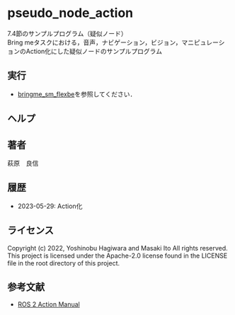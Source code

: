 # pseudo_node_action

7.4節のサンプルプログラム（疑似ノード）  
Bring meタスクにおける，音声，ナビゲーション，ビジョン，マニピュレーションのAction化にした疑似ノードのサンプルプログラム


## 実行

- [bringme_sm_flexbe](../bringme_sm_flexbe)を参照してください．


## ヘルプ


## 著者

萩原　良信


## 履歴

- 2023-05-29: Action化


## ライセンス

Copyright (c) 2022, Yoshinobu Hagiwara and Masaki Ito
All rights reserved.
This project is licensed under the Apache-2.0 license found in the LICENSE file in the root directory of this project.


## 参考文献

- [ROS 2 Action Manual](https://design.ros2.org/articles/actions.html)